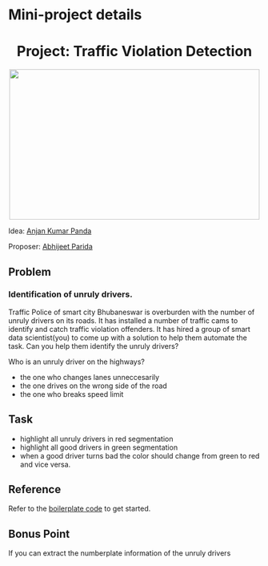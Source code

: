 # Mini-project details

<h1 align="center"> Project: Traffic Violation Detection</h1>

<p align="center">
  <img width="500" height="300" src="https://github.com/odisha-ml/SummerSchool2022/raw/main/Day2_Session1_ComputerVision/Demo/sample_annotated_annotated.gif" />
</p>

Idea: [Anjan Kumar Panda](https://www.linkedin.com/in/anjankumarpanda/)

Proposer: [Abhijeet Parida](https://github.com/a-parida12)
## Problem
### Identification of unruly drivers.

Traffic Police of smart city Bhubaneswar is overburden with the number of unruly drivers on its roads. It has installed a number of traffic cams to identify and catch traffic violation offenders. It has hired a group of smart data scientist(you) to come up with a solution to help them automate the task. Can you help them identify the unruly drivers? 

Who is an unruly driver on the highways?

- the one who changes lanes unneccesarily
- the one drives on the wrong side of the road
- the one who breaks speed limit

## Task

- highlight all unruly drivers in red segmentation
- highlight all good drivers in green segmentation
- when a good driver turns bad the color should change from green to red and vice versa.

## Reference

Refer to the [boilerplate code](https://github.com/odisha-ml/SummerSchool2022/tree/main/Day2_Session1_ComputerVision/Demo) to get started.
## Bonus Point

If you can extract the numberplate information of the unruly drivers
